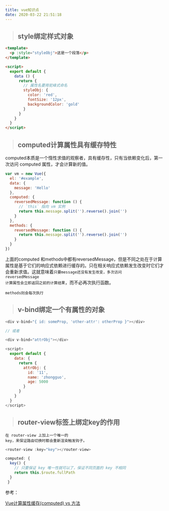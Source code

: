 ```yaml
---
title: vue知识点
date: 2020-03-22 21:51:18
---
```


> ## style绑定样式对象

```html
<template>
  <p :style="styleObj">这是一个段落</p>
</template>

<script>
  export default {
    data () {
      return {
        // 属性名要用驼峰式命名
        styleObj: {
          color: 'red',
          fontSize: '12px',
          backgroundColor: 'gold'
        }
      }
    }
  }
</script>
```

> ## computed计算属性具有缓存特性

computed本质是一个惰性求值的观察者，具有缓存性，只有当依赖变化后，第一次访问 computed 属性，才会计算新的值。

```js
var vm = new Vue({
  el: '#example',
  data: {
    message: 'Hello'
  },
  computed: {
    reversedMessage: function () {
      // `this` 指向 vm 实例
      return this.message.split('').reverse().join('')
    }
  },
  methods: {
    reversedMessage: function () {
      return this.message.split('').reverse().join('')
    }
  }
})
```
上面的computed 和methods中都有reversedMessage，但是不同之处在于计算属性是基于它们的响应式依赖进行缓存的。只在相关响应式依赖发生改变时它们才会重新求值。这就意味着<code>只要message还没有发生改变，多次访问 reversedMessage 计算属性会立即返回之前的计算结果</code>，而不必再次执行函数。

<code>methods则会每次执行</code>

> ## v-bind绑定一个有属性的对象
```js
<div v-bind="{ id: someProp, 'other-attr': otherProp }"></div>

// 或者

<div v-bind="attrObj"></div>

<script>
  export default {
    data: {
      return {
        attrObj: {
          id: '11',
          name: 'zhongguo',
          age: 5000
        }
      }
    }
  }
</script>
```

> ## router-view标签上绑定key的作用

<code>在 router-view 上加上一个唯一的 key，来保证路由切换时都会重新渲染触发钩子。</code>
```js
<router-view :key="key"></router-view>

computed: {
  key() {
    // 只要保证 key 唯一性就可以了，保证不同页面的 key 不相同
    return this.$route.fullPath
  }
 }
```


参考：

[Vue计算属性缓存(computed) vs 方法](https://www.cnblogs.com/Vanish-F/p/11730743.html)

